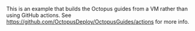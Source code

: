 This is an example that builds the Octopus guides from a VM rather than using GitHub actions.
See https://github.com/OctopusDeploy/OctopusGuides/actions for more info.
